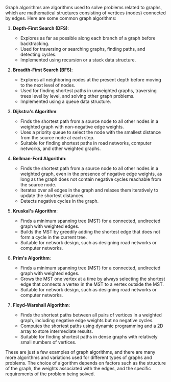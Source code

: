 Graph algorithms are algorithms used to solve problems related to graphs, which are mathematical structures consisting of vertices (nodes) connected by edges. Here are some common graph algorithms:

1. **Depth-First Search (DFS)**:
   - Explores as far as possible along each branch of a graph before backtracking.
   - Used for traversing or searching graphs, finding paths, and detecting cycles.
   - Implemented using recursion or a stack data structure.

2. **Breadth-First Search (BFS)**:
   - Explores all neighboring nodes at the present depth before moving to the next level of nodes.
   - Used for finding shortest paths in unweighted graphs, traversing trees level by level, and solving other graph problems.
   - Implemented using a queue data structure.

3. **Dijkstra's Algorithm**:
   - Finds the shortest path from a source node to all other nodes in a weighted graph with non-negative edge weights.
   - Uses a priority queue to select the node with the smallest distance from the source node at each step.
   - Suitable for finding shortest paths in road networks, computer networks, and other weighted graphs.

4. **Bellman-Ford Algorithm**:
   - Finds the shortest path from a source node to all other nodes in a weighted graph, even in the presence of negative edge weights, as long as the graph does not contain negative cycles reachable from the source node.
   - Iterates over all edges in the graph and relaxes them iteratively to update the shortest distances.
   - Detects negative cycles in the graph.

5. **Kruskal's Algorithm**:
   - Finds a minimum spanning tree (MST) for a connected, undirected graph with weighted edges.
   - Builds the MST by greedily adding the shortest edge that does not form a cycle in the current tree.
   - Suitable for network design, such as designing road networks or computer networks.

6. **Prim's Algorithm**:
   - Finds a minimum spanning tree (MST) for a connected, undirected graph with weighted edges.
   - Grows the MST one vertex at a time by always selecting the shortest edge that connects a vertex in the MST to a vertex outside the MST.
   - Suitable for network design, such as designing road networks or computer networks.

7. **Floyd-Warshall Algorithm**:
   - Finds the shortest paths between all pairs of vertices in a weighted graph, including negative edge weights but no negative cycles.
   - Computes the shortest paths using dynamic programming and a 2D array to store intermediate results.
   - Suitable for finding shortest paths in dense graphs with relatively small numbers of vertices.

These are just a few examples of graph algorithms, and there are many more algorithms and variations used for different types of graphs and problems. The choice of algorithm depends on factors such as the structure of the graph, the weights associated with the edges, and the specific requirements of the problem being solved.
